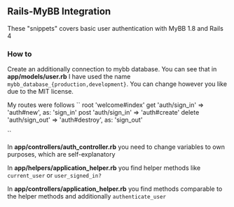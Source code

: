## Rails-MyBB Integration

These "snippets" covers basic user authentication with MyBB 1.8 and Rails 4
### How to

Create an additionally connection to mybb database. You can see that in
**app/models/user.rb** I have used the name ``mybb_database_{production,development}``. You can change however you like due to the MIT license.

My routes were follows 
``
  root 'welcome#index'
  get 'auth/sign_in' => 'auth#new', as: 'sign_in'
  post 'auth/sign_in' => 'auth#create'
  delete 'auth/sign_out' => 'auth#destroy', as: 'sign_out'

``

In **app/controllers/auth_controller.rb** you need to change variables to own
purposes, which are self-explanatory

In **app/helpers/application_helper.rb** you find helper methods like
``current_user`` or ``user_signed_in?``

In **app/controllers/application_helper.rb** you find methods comparable to the
helper methods and additionally ``authenticate_user``
